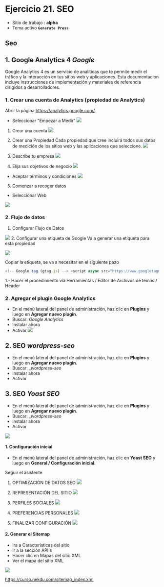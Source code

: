 # Ejercicio 21.  SEO

- Sitio de trabajo : **alpha**
- Tema activo **`Generate Press`**

## Seo


## 1. Google Analytics 4 _Google_

Google Analytics 4 es un servicio de analíticas que te permite medir el tráfico y la interacción en tus sitios web y aplicaciones. Esta documentación incluye instrucciones de implementación y materiales de referencia dirigidos a desarrolladores.

### 1. Crear una cuenta de Analytics (propiedad de Analytics)
Abrir la página https://analytics.google.com/
- Seleccionar "Empezar a Medir"
![](https://i.imgur.com/i6XHN8F.png)

1. Crear una cuenta
![](https://i.imgur.com/BmOiaOa.png)
2. Crear una Propiedad
Cada propiedad que cree incluirá todos sus datos de medición de los sitios web y las aplicaciones que seleccione.
![](https://i.imgur.com/LrEQn5m.png)

3. Describe tu empresa
![](https://i.imgur.com/D3rKHm6.png)

4. Elija sus objetivos de negocio
![](https://i.imgur.com/8bjzZXT.png)

- Aceptar términos y condiciones
![](https://i.imgur.com/TCe3F5e.png)

5. Comenzar a recoger datos
- Seleccionar Web

![](https://i.imgur.com/ZUFWCcL.png)
### 2.  Flujo de datos
1. Configurar Flujo de Datos

![](https://i.imgur.com/2qjAjJr.png)
2. Configurar una etiqueta de Google
Va a generar una etiqueta para esta propiedad

![](https://i.imgur.com/RdBBAgy.png)

Copiar la etiqueta, se va a necesitar en el siguiente pazo

```javascript
<!-- Google tag (gtag.js) --> <script async src="https://www.googletagmanager.com/gtag/js?id=G-WS8K0MDBPF"></script> <script> window.dataLayer = window.dataLayer || []; function gtag(){dataLayer.push(arguments);} gtag('js', new Date()); gtag('config', 'G-WS8K0MDBPF'); </script>
```

1.- Hacer el procedimiento vía 
Herramientas / Editor de Archivos de temas / Header


### 2. Agregar el plugin Google Analytics
- En el menú lateral del panel de administración, haz clic en **Plugins** y luego en **Agregar nuevo plugin**.
- Buscar: _Google Analytics_
- Instalar ahora
- Activar
![](https://i.imgur.com/TMaIJwi.png)





## 2. SEO  _wordpress-seo_
- En el menú lateral del panel de administración, haz clic en **Plugins** y luego en **Agregar nuevo plugin**.
- Buscar: __wordpress-seo_
- Instalar ahora
- Activar


## 3. SEO  _Yoast SEO_
- En el menú lateral del panel de administración, haz clic en **Plugins** y luego en **Agregar nuevo plugin**.
- Buscar: __wordpress-seo_
- Instalar ahora
- Activar


![](https://i.imgur.com/JT04zl0.png)
#### 1. Configuración inicial
- En el menú lateral del panel de administración, haz clic en **Yoast SEO** y luego en **General / Configuración inicial**.

Seguir el asistente
1. OPTIMIZACIÓN DE DATOS SEO
![](https://i.imgur.com/0tVk9qM.png)
2. REPRESENTACIÓN DEL SITIO
![](https://i.imgur.com/KDYolwU.png)
3. PERFILES SOCIALES
![](https://i.imgur.com/iU8OOHe.png)

4.   PREFERENCIAS PERSONALES
![](https://i.imgur.com/qvx4BoX.png)

5. FINALIZAR CONFIGURACIÓN
![](https://i.imgur.com/gPkx33E.png)

#### 2. Generar el Sitemap
- Ira a Características del sitio
- Ir a la sección API's
- Hacer clic en Mapas del sitio XML
- Ver el mapa del sitio XML

![](https://i.imgur.com/pSwUwEl.png)

https://curso.nekdu.com/sitemap_index.xml

<!--stackedit_data:
eyJoaXN0b3J5IjpbLTIwMDY2MDQwMTYsLTYzNDY4NDgyMiwtMT
E5MjYyMTM3Myw1MTYzMjIxNzEsNzA1NjQyODMxLC0xNjIwNTQ5
NTg2XX0=
-->